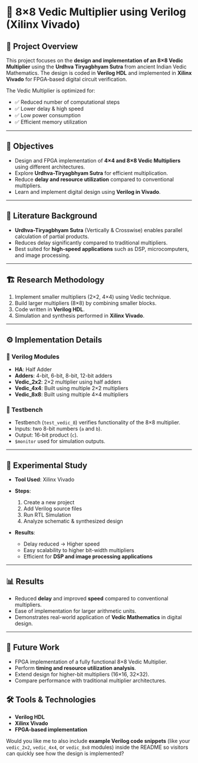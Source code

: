 
# 🔢 8×8 Vedic Multiplier using Verilog (Xilinx Vivado)

## 📌 Project Overview

This project focuses on the **design and implementation of an 8×8 Vedic Multiplier** using the **Urdhva Tiryagbhyam Sutra** from ancient Indian Vedic Mathematics.
The design is coded in **Verilog HDL** and implemented in **Xilinx Vivado** for FPGA-based digital circuit verification.

The Vedic Multiplier is optimized for:

* ✅ Reduced number of computational steps
* ✅ Lower delay & high speed
* ✅ Low power consumption
* ✅ Efficient memory utilization

---

## 🎯 Objectives

* Design and FPGA implementation of **4×4 and 8×8 Vedic Multipliers** using different architectures.
* Explore **Urdhva-Tiryagbhyam Sutra** for efficient multiplication.
* Reduce **delay and resource utilization** compared to conventional multipliers.
* Learn and implement digital design using **Verilog in Vivado**.

---

## 📖 Literature Background

* **Urdhva-Tiryagbhyam Sutra** (Vertically & Crosswise) enables parallel calculation of partial products.
* Reduces delay significantly compared to traditional multipliers.
* Best suited for **high-speed applications** such as DSP, microcomputers, and image processing.

---

## 🏗️ Research Methodology

1. Implement smaller multipliers (2×2, 4×4) using Vedic technique.
2. Build larger multipliers (8×8) by combining smaller blocks.
3. Code written in **Verilog HDL**.
4. Simulation and synthesis performed in **Xilinx Vivado**.

---

## ⚙️ Implementation Details

### 🔹 Verilog Modules

* **HA**: Half Adder
* **Adders**: 4-bit, 6-bit, 8-bit, 12-bit adders
* **Vedic\_2x2**: 2×2 multiplier using half adders
* **Vedic\_4x4**: Built using multiple 2×2 multipliers
* **Vedic\_8x8**: Built using multiple 4×4 multipliers

### 🔹 Testbench

* Testbench (`test_vedic_8`) verifies functionality of the 8×8 multiplier.
* Inputs: two 8-bit numbers (`a` and `b`).
* Output: 16-bit product (`c`).
* `$monitor` used for simulation outputs.

---

## 🧪 Experimental Study

* **Tool Used**: Xilinx Vivado

* **Steps**:

  1. Create a new project
  2. Add Verilog source files
  3. Run RTL Simulation
  4. Analyze schematic & synthesized design

* **Results**:

  * Delay reduced → Higher speed
  * Easy scalability to higher bit-width multipliers
  * Efficient for **DSP and image processing applications**

---

## 📊 Results

* Reduced **delay** and improved **speed** compared to conventional multipliers.
* Ease of implementation for larger arithmetic units.
* Demonstrates real-world application of **Vedic Mathematics** in digital design.

---

## 🚀 Future Work

* FPGA implementation of a fully functional 8×8 Vedic Multiplier.
* Perform **timing and resource utilization analysis**.
* Extend design for higher-bit multipliers (16×16, 32×32).
* Compare performance with traditional multiplier architectures.

## 🛠️ Tools & Technologies

* **Verilog HDL**
* **Xilinx Vivado**
* **FPGA-based implementation**


Would you like me to also include **example Verilog code snippets** (like your `vedic_2x2`, `vedic_4x4`, or `vedic_8x8` modules) inside the README so visitors can quickly see how the design is implemented?
